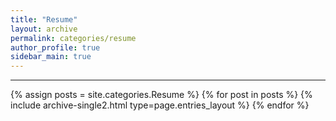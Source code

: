 ```yaml
---
title: "Resume"
layout: archive
permalink: categories/resume
author_profile: true
sidebar_main: true
---
```


<!-- 공백이 포함되어 있는 카테고리 이름의 경우 site.categories['a b c'] 이런식으로! -->

***

{% assign posts = site.categories.Resume %}
{% for post in posts %} {% include archive-single2.html type=page.entries_layout %} {% endfor %}